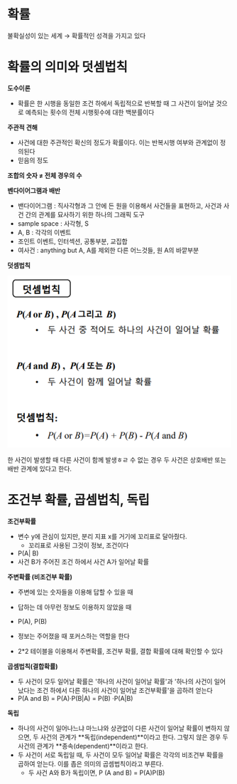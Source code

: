 # 확률

불확실성이 있는 세계 → 확률적인 성격을 가지고 있다

# 확률의 의미와 덧셈법칙

**도수이론**

- 확률은 한 시행을 동일한 조건 하에서 독립적으로 반복할 때 그 사건이 일어날 것으로 예측되는 횟수의 전체 시행횟수에 대한 백분률이다

**주관적 견해**

- 사건에 대한 주관적인 확신의 정도가 확률이다. 이는 반복시행 여부와 관계없이 정의된다
- 믿음의 정도

**조합의 숫자 ≠ 전체 경우의 수**

**벤다이어그램과 배반**

- 밴다이어그램 : 직사각형과 그 안에 든 원을 이용해서 사건들을 표현하고, 사건과 사건 간의 관계를 묘사하기 위한 하나의 그래픽 도구
- sample space : 사각형, S
- A, B : 각각의 이벤트
- 조인트 이벤트, 인터섹션, 공통부분, 교집합
- 여사건 :  anything but A, A를 제외한 다른 어느것들, 원 A의 바깥부분

**덧셈법칙**

![2_Week1-1.png](2_Week1-1.png)

한 사건이 발생할 때 다른 사건이 함께 발생ㅎㄹ 수 없는 경우 두 사건은 상호배반 또는 배반 관계에 있다고 한다.

# 조건부 확률, 곱셈법칙, 독립

**조건부확률**

- 변수 y에 관심이 있지만, 분리 지표 x를 거기에 꼬리표로 달아줬다.
    - 꼬리표로 사용된 그것이 정보, 조건이다
- P(A| B)
- 사건 B가 주어진 조건 하에서 사건 A가 일어날 확률

**주변확률 (비조건부 확률)**

- 주변에 있는 숫자들을 이용해 답할 수 있을 때
- 답하는 데 아무런 정보도 이용하지 않았을 때
- P(A), P(B)

- 정보는 주어졌을 때 포커스하는 역할을 한다
- 2*2 테이블을 이용해서 주변확률, 조건부 확률, 결합 확률에 대해 확인할 수 있다

**곱셈법칙(결합확률)**

- 두 사건이 모두 일어날 확률은 '하나의 사건이 일어날 확률'과 '하나의 사건이 일어났다는 조건 하에서 다른 하나의 사건이 일어날 조건부확률'을 곱하려 얻는다
- P(A and B) = P(A)·P(B|A) = P(B) ·P(A|B)

**독립**

- 하나의 사건이 일어나느냐 마느냐와 상관없이 다른 사건이 일어날 확률이 변하지 않으면, 두 사건의 관계가 **독립(independent)**이라고 한다. 그렇지 않은 경우 두 사건의 관계가 **종속(dependent)**이라고 한다.
- 두 사건이 서로 독립일 때, 두 사건이 모두 일어날 확률은 각각의 비조건부 확률을 곱하여 얻는다. 이를 좁은 의미의 곱셈법칙이라고 부른다.
    - 두 사건 A와 B가 독립이면, P (A and B) = P(A)P(B)